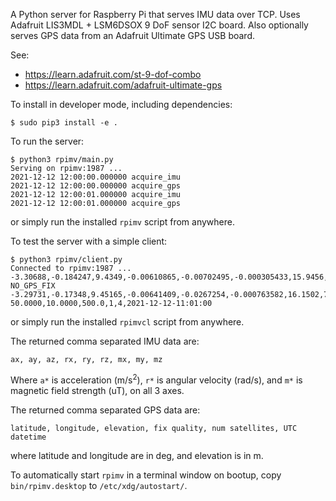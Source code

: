 A Python server for Raspberry Pi that serves IMU data over TCP.
Uses Adafruit LIS3MDL + LSM6DSOX 9 DoF sensor I2C board. Also
optionally serves GPS data from an Adafruit Ultimate GPS USB board.

See:

* https://learn.adafruit.com/st-9-dof-combo
* https://learn.adafruit.com/adafruit-ultimate-gps

To install in developer mode, including dependencies:

```
$ sudo pip3 install -e .
```

To run the server:

```
$ python3 rpimv/main.py
Serving on rpimv:1987 ...
2021-12-12 12:00:00.000000 acquire_imu
2021-12-12 12:00:00.000000 acquire_gps
2021-12-12 12:00:01.000000 acquire_imu
2021-12-12 12:00:01.000000 acquire_gps
```

or simply run the installed `rpimv` script from anywhere.

To test the server with a simple client:

```
$ python3 rpimv/client.py
Connected to rpimv:1987 ...
-3.30688,-0.184247,9.4349,-0.00610865,-0.00702495,-0.000305433,15.9456,7.79012,2.3385
NO_GPS_FIX
-3.29731,-0.17348,9.45165,-0.00641409,-0.0267254,-0.000763582,16.1502,7.98012,2.28004
50.0000,10.0000,500.0,1,4,2021-12-12-11:01:00
```
or simply run the installed `rpimvcl` script from anywhere.

The returned comma separated IMU data are:

```
ax, ay, az, rx, ry, rz, mx, my, mz
```

Where `a*` is acceleration (m/s<sup>2</sup>), `r*` is angular velocity (rad/s),
and `m*` is magnetic field strength (uT), on all 3 axes.

The returned comma separated GPS data are:

```
latitude, longitude, elevation, fix quality, num satellites, UTC datetime
```

where latitude and longitude are in deg, and elevation is in m.

To automatically start `rpimv` in a terminal window on bootup, copy `bin/rpimv.desktop`
to `/etc/xdg/autostart/`.
